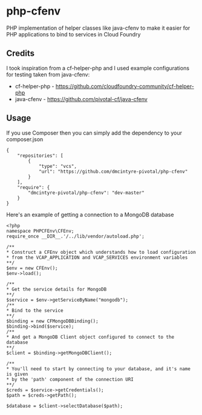 # php-cfenv
PHP implementation of helper classes like java-cfenv to make it easier for PHP applications to bind to services in Cloud Foundry

## Credits
I took inspiration from a cf-helper-php and I used example configurations for testing taken from java-cfenv:

* cf-helper-php - https://github.com/cloudfoundry-community/cf-helper-php
* java-cfenv - https://github.com/pivotal-cf/java-cfenv


## Usage
If you use Composer then you can simply add the dependency to your composer.json
```
{
	"repositories": [
		{
			"type": "vcs",
			"url": "https://github.com/dmcintyre-pivotal/php-cfenv"
		}
	],
	"require": {
		"dmcintyre-pivotal/php-cfenv": "dev-master"
	}
}
```
Here's an example of getting a connection to a MongoDB database
```
<?php
namespace PHPCFEnv\CFEnv;
require_once __DIR__.'/../lib/vendor/autoload.php';

/**
* Construct a CFEnv object which understands how to load configuration
* from the VCAP_APPLICATION and VCAP_SERVICES environment variables
**/
$env = new CFEnv();
$env->load();

/**
* Get the service details for MongoDB
**/
$service = $env->getServiceByName("mongodb");
/**
* Bind to the service
**/
$binding = new CFMongoDBBinding();
$binding->bind($service);
/** 
* And get a MongoDB Client object configured to connect to the database
**/
$client = $binding->getMongoDBClient();

/**
* You'll need to start by connecting to your database, and it's name is given
* by the 'path' component of the connection URI
**/
$creds = $service->getCredentials();
$path = $creds->getPath();

$database = $client->selectDatabase($path);
```
